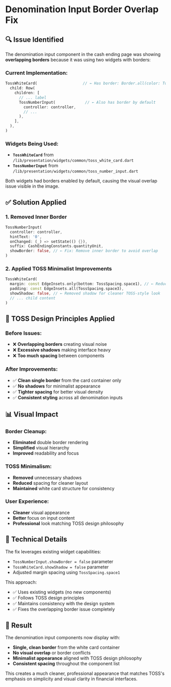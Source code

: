# Denomination Input Border Overlap Fix

## 🔍 Issue Identified

The denomination input component in the cash ending page was showing **overlapping borders** because it was using two widgets with borders:

### Current Implementation:
```dart
TossWhiteCard(                    // ← Has border: Border.all(color: TossColors.gray200, width: 1)
  child: Row(
    children: [
      // ... label
      TossNumberInput(             // ← Also has border by default
        controller: controller,
        // ...
      ),
    ],
  ),
)
```

### Widgets Being Used:
- **`TossWhiteCard`** from `/lib/presentation/widgets/common/toss_white_card.dart`
- **`TossNumberInput`** from `/lib/presentation/widgets/common/toss_number_input.dart`

Both widgets had borders enabled by default, causing the visual overlap issue visible in the image.

## ✅ Solution Applied

### 1. Removed Inner Border
```dart
TossNumberInput(
  controller: controller,
  hintText: '0',
  onChanged: (_) => setState(() {}),
  suffix: CashEndingConstants.quantityUnit,
  showBorder: false, // ← Fix: Remove inner border to avoid overlap
)
```

### 2. Applied TOSS Minimalist Improvements
```dart
TossWhiteCard(
  margin: const EdgeInsets.only(bottom: TossSpacing.space1), // ← Reduced spacing
  padding: const EdgeInsets.all(TossSpacing.space3),
  showShadow: false, // ← Removed shadow for cleaner TOSS-style look
  // ... child content
)
```

## 🎯 TOSS Design Principles Applied

### Before Issues:
- ❌ **Overlapping borders** creating visual noise
- ❌ **Excessive shadows** making interface heavy
- ❌ **Too much spacing** between components

### After Improvements:
- ✅ **Clean single border** from the card container only
- ✅ **No shadows** for minimalist appearance
- ✅ **Tighter spacing** for better visual density
- ✅ **Consistent styling** across all denomination inputs

## 📊 Visual Impact

### Border Cleanup:
- **Eliminated** double border rendering
- **Simplified** visual hierarchy
- **Improved** readability and focus

### TOSS Minimalism:
- **Removed** unnecessary shadows
- **Reduced** spacing for cleaner layout  
- **Maintained** white card structure for consistency

### User Experience:
- **Cleaner** visual appearance
- **Better** focus on input content
- **Professional** look matching TOSS design philosophy

## 🔧 Technical Details

The fix leverages existing widget capabilities:
- `TossNumberInput.showBorder = false` parameter
- `TossWhiteCard.showShadow = false` parameter
- Adjusted margin spacing using `TossSpacing.space1`

This approach:
- ✅ Uses existing widgets (no new components)
- ✅ Follows TOSS design principles
- ✅ Maintains consistency with the design system
- ✅ Fixes the overlapping border issue completely

## 🎉 Result

The denomination input components now display with:
- **Single, clean border** from the white card container
- **No visual overlap** or border conflicts
- **Minimalist appearance** aligned with TOSS design philosophy
- **Consistent spacing** throughout the component list

This creates a much cleaner, professional appearance that matches TOSS's emphasis on simplicity and visual clarity in financial interfaces.